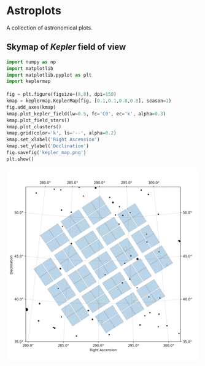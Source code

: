Astroplots
==========

A collection of astronomical plots.

Skymap of *Kepler* field of view
---------------------------------

```python
import numpy as np
import matplotlib
import matplotlib.pyplot as plt
import keplermap

fig = plt.figure(figsize=(8,8), dpi=150)
kmap = keplermap.KeplerMap(fig, [0.1,0.1,0.8,0.8], season=1)
fig.add_axes(kmap)
kmap.plot_kepler_field(lw=0.5, fc='C0', ec='k', alpha=0.3)
kmap.plot_field_stars()
kmap.plot_clusters()
kmap.grid(color='k', ls='--', alpha=0.2)
kmap.set_xlabel('Right Ascension')
kmap.set_ylabel('Declination')
fig.savefig('kepler_map.png')
plt.show()
```

<img src="https://github.com/wangleon/astroplots/blob/master/keplermap/kepler_map.png" width=650>
